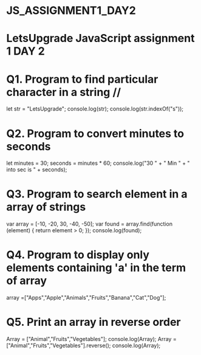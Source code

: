 # JS_ASSIGNMENT1_DAY2
# LetsUpgrade JavaScript assignment 1 DAY 2


# Q1. Program to find particular character in a string //
let str = "LetsUpgrade";
console.log(str);
console.log(str.indexOf("s"));

# Q2. Program to convert minutes to seconds

let minutes = 30;
seconds = minutes * 60;
console.log("30 " + " Min " + " into sec is " + seconds);

# Q3. Program to search element in a array of strings
var array = [-10, -20, 30, -40, -50]; 
var found = array.find(function (element) { 
    return element > 0; 
}); 
console.log(found);

# Q4. Program to display only elements containing 'a' in the term of array 

array =["Apps","Apple","Animals","Fruits","Banana","Cat","Dog"];


# Q5. Print an array in reverse order 
Array = ["Animal","Fruits","Vegetables"];
console.log(Array);
Array = ["Animal","Fruits","Vegetables"].reverse();
console.log(Array);
